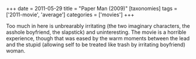 +++
date = 2011-05-29
title = "Paper Man (2009)"
[taxonomies]
tags = ['2011-movie', 'average']
categories = ['movies']
+++

Too much in here is unbrearably irritating (the two imaginary
characters, the asshole boyfriend, the slapstick) and uninteresting. The
movie is a horrible experience, though that was eased by the warm
moments between the lead and the stupid (allowing self to be treated
like trash by irritating boyfriend) woman.
